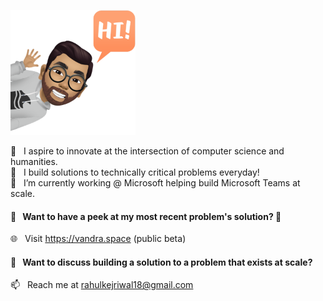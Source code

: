  <img src="https://github.com/rkej/rkej/blob/master/IMG_2139.PNG" width="200" height="200" /><br/> 

🔭  &nbsp; I aspire to innovate at the intersection of computer science and humanities. <br>
🌱  &nbsp; I build solutions to technically critical problems everyday! <br>
🔭  &nbsp; I’m currently working @ Microsoft helping build Microsoft Teams at scale. 
#### 👀 &nbsp; Want to have a peek at my most recent problem's solution? 🤔
🌐  &nbsp; Visit https://vandra.space (public beta)  <br>
   #### 💬 &nbsp; Want to discuss building a solution to a problem that exists at scale? <br>
📫  &nbsp; Reach me at rahulkejriwal18@gmail.com
<!--
**rkej/rkej** is a ✨ _special_ ✨ repository because its `README.md` (this file) appears on your GitHub profile.

Here are some ideas to get you started:

- 🔭 I’m currently working on ...
- 🌱 I’m currently learning ...
- 👯 I’m looking to collaborate on ...
- 🤔 I’m looking for help with ...
- 💬 Ask me about ...
- 📫 How to reach me: ...
- 😄 Pronouns: ...
- ⚡ Fun fact: ...
-->
